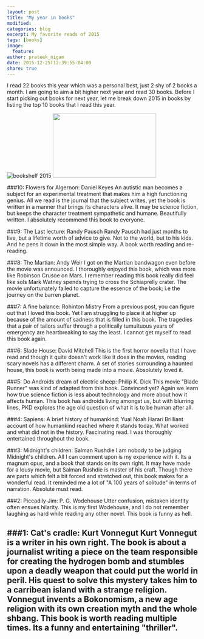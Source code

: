 ```yaml
---
layout: post
title: "My year in books"
modified:
categories: blog
excerpt: My favorite reads of 2015
tags: [books]
image:
  feature:
author: prateek_nigam
date: 2015-12-25T12:39:55-04:00
share: true
---
```


I read 22 books this year which was a personal best, just 2 shy of 2 books a month. I am going to aim a bit higher next year and read 30 books. Before I start picking out books for next year, let me break down 2015 in books by listing the top 10 books that I read this year.

![bookshelf 2015](http://iag0.github.io/images/yib1.png "bookshelf")
<img src="http://iag0.github.io/images/yib2.png" width="272" height="170">

###10: Flowers for Algernon: Daniel Keyes
An autistic man becomes a subject for an experimental treatment that makes him a high functioning genius. All we read is the journal that the subject writes, yet the book is written in a manner that brings its characters alive. It may be science fiction, but keeps the character treatment sympathetic and humane.
Beautifully written. I absolutely recommend this book to everyone.

###9: The Last lecture: Randy Pausch
Randy Pausch had just months to live, but a lifetime worth of advice to give. Not to the world, but to his kids. And he pens it down in the most simple way. A book worth reading and re-reading.

###8: The Martian: Andy Weir
I got on the Martian bandwagon even before the movie was announced. I thoroughly enjoyed this book, which was more like Robinson Crusoe on Mars. I remember reading this book really did feel like sols Mark Watney spends trying to cross the Schiaprelly crater. The movie unfortunately failed to capture the essence of the book; i.e the journey on the barren planet.

###7: A fine balance: Rohinton Mistry
From a previous post, you can figure out that I loved this book. Yet I am struggling to place it at higher up because of the amount of sadness that is filled in this book. The tragedies that a pair of tailors suffer through a politically tumultuous years of emergency are heartbreaking to say the least. I cannot get myself to read this book again.

###6: Slade House: David Mitchell
This is the first horror novella that I have read and though it quite doesn't work like it does in the movies, reading scary novels has a different charm. A set of stories surrounding a haunted house, this book is worth being made into a movie. Absolutely loved it.

###5: Do Androids dream of electric sheep: Philip K. Dick
This movie "Blade Runner" was kind of adapted from this book. Convinced yet? Again we learn how true science fiction is less about technology and more about how it affects human. This book has androids living amongst us, but with blurring lines, PKD explores the age old question of what it is to be human after all.

###4: Sapiens: A brief history of humankind: Yual Noah Harari
Brilliant account of how humankind reached where it stands today. What worked and what did not in the history. Fascinating read. I was thoroughly entertained throughout the book.

###3: Midnight's children: Salman Rushdie
I am nobody to be judging Midnight's children. All I can comment upon is my experience with it. Its a magnum opus, and a book that stands on its own right. It may have made for a lousy movie, but Salman Rushdie is master of his craft. Though there are parts which felt a bit forced and stretched out, this book makes for a wonderful read. It reminded me a lot of "A 100 years of solitude" in terms of narration.
Absolute must read.

###2: Piccadily Jim: P. G. Wodehouse
Utter confusion, mistaken identity often ensues hilarity. This is my first Wodehouse, and I do not remember laughing as hard while reading any other novel. This book is funny as hell.

###1: Cat's  cradle: Kurt Vonnegut
Kurt Vonnegut is a writer in his own right. The book is about a journalist writing a piece on the team responsible for creating the hydrogen bomb and stumbles upon a deadly weapon that could put the world in peril. His quest to solve this mystery takes him to a carribean island with a strange religion. Vonnegut invents a Bokonomism, a new age religion with its own creation myth and the whole shbang. This book is worth reading multiple times. Its a funny and entertaining "thriller".
---
